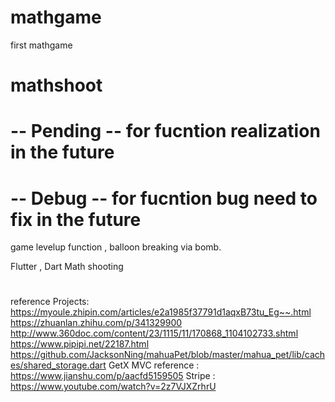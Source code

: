 # mathgame

first mathgame

# mathshoot

# -- Pending -- for fucntion realization in the future

# -- Debug -- for fucntion bug need to fix in the future

game levelup function , balloon breaking via bomb.

Flutter , Dart
Math shooting

#

reference Projects:
https://myoule.zhipin.com/articles/e2a1985f37791d1aqxB73tu_Eg~~.html
https://zhuanlan.zhihu.com/p/341329900
http://www.360doc.com/content/23/1115/11/170868_1104102733.shtml
https://www.pipipi.net/22187.html
https://github.com/JacksonNing/mahuaPet/blob/master/mahua_pet/lib/caches/shared_storage.dart
GetX MVC reference : https://www.jianshu.com/p/aacfd5159505
Stripe : https://www.youtube.com/watch?v=2z7VJXZrhrU
